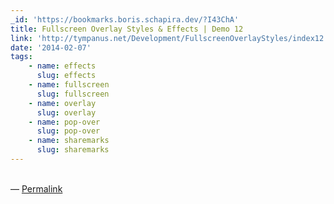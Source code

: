 ```yaml
---
_id: 'https://bookmarks.boris.schapira.dev/?I43ChA'
title: Fullscreen Overlay Styles & Effects | Demo 12
link: 'http://tympanus.net/Development/FullscreenOverlayStyles/index12.html'
date: '2014-02-07'
tags:
    - name: effects
      slug: effects
    - name: fullscreen
      slug: fullscreen
    - name: overlay
      slug: overlay
    - name: pop-over
      slug: pop-over
    - name: sharemarks
      slug: sharemarks
---
```


<br>&#8212;
<a href="https://bookmarks.boris.schapira.dev/?I43ChA" title="Permalink">Permalink</a>
